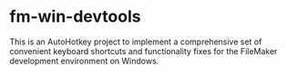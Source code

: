 # fm-win-devtools
This is an AutoHotkey project to implement a comprehensive set of convenient keyboard shortcuts and functionality fixes for the FileMaker development environment on Windows. 

